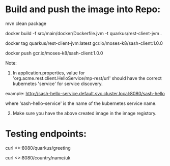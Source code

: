 Build and push the image into Repo:
=================================

mvn clean package

docker build -f src/main/docker/Dockerfile.jvm -t quarkus/rest-client-jvm .

docker tag quarkus/rest-client-jvm:latest gcr.io/moses-k8/sash-client:1.0.0

docker push gcr.io/moses-k8/sash-client:1.0.0

Note: 

1) In application.properties, value for 'org.acme.rest.client.HelloService/mp-rest/url' should have the correct kubernetes 'service' for service discovery.

example:
http://sash-hello-service.default.svc.cluster.local:8080/sash-hello

where 'sash-hello-service' is the name of the kubernetes service name.

2) Make sure you have the above created image in the image registory.


Testing endpoints:
==================
 curl <<hostname>>:8080/quarkus/greeting
 
 curl <<hostname>>:8080/country/name/uk


